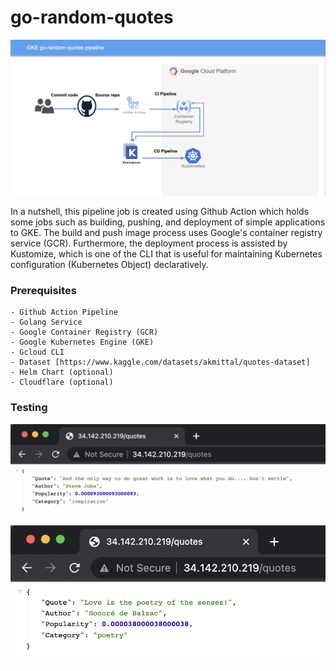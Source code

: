 # go-random-quotes
![pipeline](img/pipeline.png)

In a nutshell, this pipeline job is created using Github Action which holds some jobs such as building, pushing, and deployment of simple applications to GKE. The build and push image process uses Google's container registry service (GCR). Furthermore, the deployment process is assisted by Kustomize, which is one of the CLI that is useful for maintaining Kubernetes configuration (Kubernetes Object) declaratively.

### Prerequisites 
```
- Github Action Pipeline
- Golang Service
- Google Container Registry (GCR)
- Google Kubernetes Engine (GKE)
- Gcloud CLI
- Dataset [https://www.kaggle.com/datasets/akmittal/quotes-dataset]
- Helm Chart (optional)
- Cloudflare (optional)
```

### Testing 
![q1](img/q1.png)
![q2](img/q2.png)

